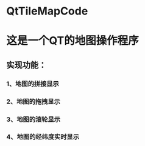 # QtTileMapCode
# 这是一个QT的地图操作程序
## 实现功能：
###     1、地图的拼接显示
###     2、地图的拖拽显示
###     3、地图的滚轮显示
###     4、地图的经纬度实时显示


